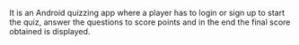It is an Android quizzing app where a player has to login or sign up to start the quiz, answer the questions
to score points and in the end the final score obtained is displayed.